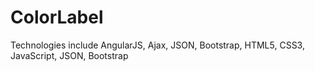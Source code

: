 # ColorLabel
Technologies include AngularJS, Ajax, JSON, Bootstrap, HTML5, CSS3, JavaScript, JSON, Bootstrap
